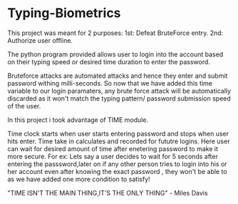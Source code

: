 # Typing-Biometrics

This project was meant for 2 purposes:
  1st: Defeat BruteForce entry.
  2nd: Authorize  user offline.
  
The python program provided allows user to login into the account based on their typing speed or desired time duration to enter the password.

Bruteforce attacks are automated attacks and hence they enter and submit password withing milli-seconds. So now that we have added this time variable to our login paramaters, any brute force attack will be automatically discarded as it won't match the typing pattern/ password submission speed of the user.

In this project i took advantage of TIME module. 

Time clock starts when user starts entering password and stops when user hits enter. Time take in calculates and recorded for fututre logins.
Here user can wait for desired amount of time after enetering password to make it more secure. For ex: Lets say a user decides to wait for 5 seconds after entering the passsword,later on if any other person tries to login into his or her account even after knowing the exact password , they won't be able to as we have added one more condition to satisfy!

"TIME ISN'T THE MAIN THING,IT'S THE ONLY THING" - Miles Davis
